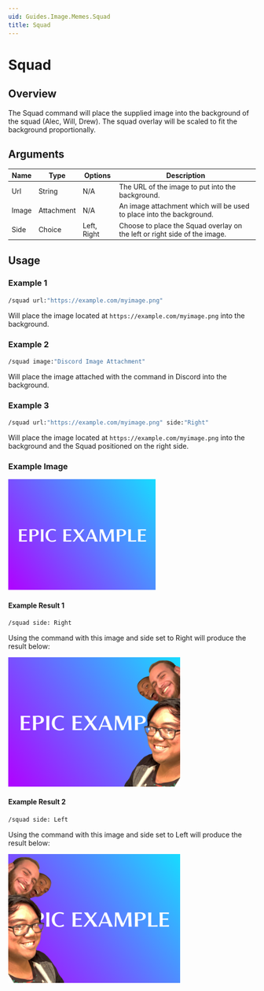 ```yaml
---
uid: Guides.Image.Memes.Squad
title: Squad
---
```


# Squad
## Overview
The Squad command will place the supplied image into the background of the squad (Alec, Will, Drew). The squad overlay will be scaled to fit the background proportionally.

## Arguments
| Name        | Type        | Options           | Description                                                                 |
| ----------- | ----------- | ----------------- | --------------------------------------------------------------------------- |
| Url         | String      | N/A               | The URL of the image to put into the background.                            |
| Image       | Attachment  | N/A               | An image attachment which will be used to place into the background.        |
| Side        | Choice      | Left, Right       | Choose to place the Squad overlay on the left or right side of the image.   |

## Usage

### Example 1
```bash
/squad url:"https://example.com/myimage.png"
```
Will place the image located at `https://example.com/myimage.png` into the background.

### Example 2
```bash
/squad image:"Discord Image Attachment"
```
Will place the image attached with the command in Discord into the background.

### Example 3
```bash
/squad url:"https://example.com/myimage.png" side:"Right"
```
Will place the image located at `https://example.com/myimage.png` into the background and the Squad positioned on the right side.

### Example Image

<img src="gradient.png" alt="Gradient" style="width:300px;"/>

#### Example Result 1
```bash
/squad side: Right
```
Using the command with this image and side set to Right will produce the result below:

<img src="example1.png" alt="Squad Example 1" style="width:350px;"/>

#### Example Result 2
```bash
/squad side: Left
```
Using the command with this image and side set to Left will produce the result below:

<img src="example2.png" alt="Squad Example 2" style="width:350px;"/>